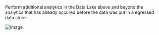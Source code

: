 Perform additional analytics in the Data Lake above and beyond the analytics that
has already occured before the data was put in a egressed data store.

![Image](./UseCases/Consume-Data/Analyze-Data.png)


